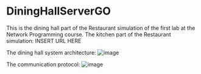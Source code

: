# DiningHallServerGO
This is the dining hall part of the Restaurant simulation of the first lab at the Network Programming course.
The kitchen part of the Restaurant simulation: INSERT URL HERE

The dining hall system architecture:
![image](https://user-images.githubusercontent.com/53918731/133939450-7ce8bc35-0286-4d3d-951e-eb51d71869a2.png)

The communication protocol:
![image](https://user-images.githubusercontent.com/53918731/133939490-04ea0dd2-96cd-4458-a31d-df68c66ca409.png)
